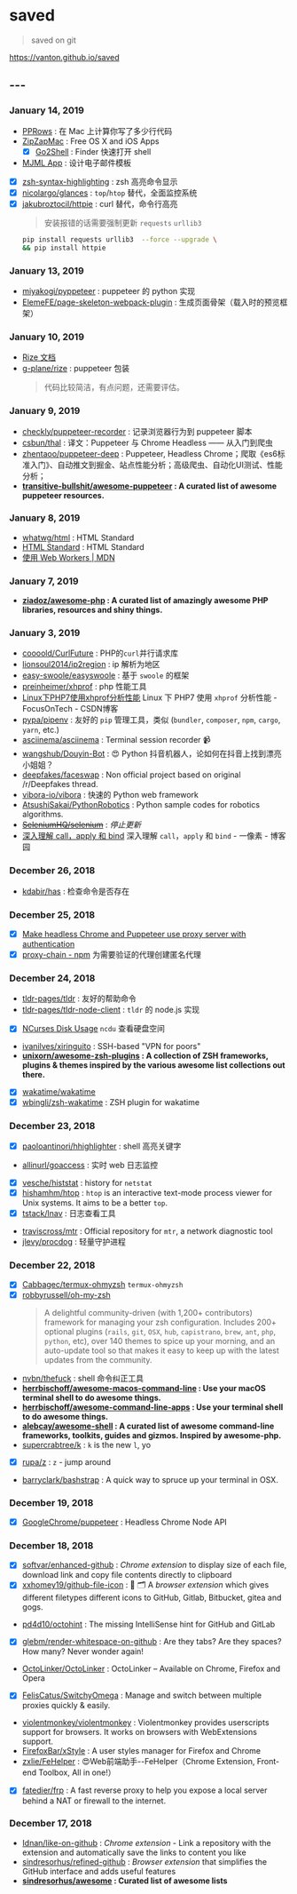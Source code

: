 # saved

> saved on git

<https://vanton.github.io/saved>
<link href="https://cdn.bootcss.com/font-awesome/4.7.0/css/font-awesome.min.css" rel="stylesheet">

## ---

### January 14, 2019

- [PPRows](https://github.com/jkpang/PPRows/blob/master/README_CN.md) : 在 Mac 上计算你写了多少行代码
- [ZipZapMac](https://zipzapmac.com/free) : Free OS X and iOS Apps
  - [X] [Go2Shell](https://zipzapmac.com/Go2Shell) : Finder 快速打开 shell <i class="fas fa-terminal"></i>
- [MJML App](https://mjmlio.github.io/mjml-app/) : 设计电子邮件模板
- [X] [zsh-syntax-highlighting](https://github.com/zsh-users/zsh-syntax-highlighting/blob/master/INSTALL.md) : zsh 高亮命令显示
- [X] [nicolargo/glances](https://github.com/nicolargo/glances) : `top`/`htop` 替代，全面监控系统
- [X] [jakubroztocil/httpie](https://github.com/jakubroztocil/httpie) : curl 替代，命令行高亮
    > 安装报错的话需要强制更新 `requests` `urllib3`
    ```bash
    pip install requests urllib3  --force --upgrade \
    && pip install httpie
    ```

### January 13, 2019

- [miyakogi/pyppeteer](https://github.com/miyakogi/pyppeteer) : puppeteer 的 python 实现
- [ElemeFE/page-skeleton-webpack-plugin](https://github.com/ElemeFE/page-skeleton-webpack-plugin) : 生成页面骨架（载入时的预览框架）

### January 10, 2019

- [Rize 文档](https://rize.js.org/zh-CN/getting-started.html)
- [g-plane/rize](https://github.com/g-plane/rize) : puppeteer 包装
    > 代码比较简洁，有点问题，还需要评估。

### January 9, 2019

- [checkly/puppeteer-recorder](https://github.com/checkly/puppeteer-recorder) : 记录浏览器行为到 puppeteer 脚本
- [csbun/thal](https://github.com/csbun/thal) : 译文：Puppeteer 与 Chrome Headless —— 从入门到爬虫
- [zhentaoo/puppeteer-deep](https://github.com/zhentaoo/puppeteer-deep) : Puppeteer, Headless Chrome；爬取《es6标准入门》、自动推文到掘金、站点性能分析；高级爬虫、自动化UI测试、性能分析；
- **[transitive-bullshit/awesome-puppeteer](https://github.com/transitive-bullshit/awesome-puppeteer) : A curated list of awesome puppeteer resources.**

### January 8, 2019

- [whatwg/html](https://github.com/whatwg/html) : HTML Standard
- [HTML Standard](https://whatwg-cn.github.io/html/multipage/workers.html#workers) : HTML Standard
- [使用 Web Workers | MDN](https://developer.mozilla.org/zh-CN/docs/Web/API/Web_Workers_API/Using_web_workers)

### January 7, 2019

- **[ziadoz/awesome-php](https://github.com/ziadoz/awesome-php) : A curated list of amazingly awesome PHP libraries, resources and shiny things.**

### January 3, 2019

- [coooold/CurlFuture](https://github.com/coooold/CurlFuture) : PHP的`curl`并行请求库
- [lionsoul2014/ip2region](https://github.com/lionsoul2014/ip2region) : ip 解析为地区
- [easy-swoole/easyswoole](https://github.com/easy-swoole/easyswoole) : 基于 `swoole` 的框架
- [preinheimer/xhprof](https://github.com/preinheimer/xhprof) : php 性能工具
- [Linux下PHP7使用xhprof分析性能](https://blog.csdn.net/lvchengbo/article/details/52849179) Linux 下 PHP7 使用 `xhprof` 分析性能 - FocusOnTech - CSDN博客
- [pypa/pipenv](https://github.com/pypa/pipenv) : 友好的 `pip` 管理工具，类似 (`bundler`, `composer`, `npm`, `cargo`, `yarn`, etc.)
- [asciinema/asciinema](https://github.com/asciinema/asciinema) : Terminal session recorder 📹
- [wangshub/Douyin-Bot](https://github.com/wangshub/Douyin-Bot) : 😍 Python 抖音机器人，论如何在抖音上找到漂亮小姐姐？
- [deepfakes/faceswap](https://github.com/deepfakes/faceswap) : Non official project based on original /r/Deepfakes thread.
- [vibora-io/vibora](https://github.com/vibora-io/vibora) : 快速的 Python web framework
- [AtsushiSakai/PythonRobotics](https://github.com/AtsushiSakai/PythonRobotics) : Python sample codes for robotics algorithms.
- [~~SeleniumHQ/selenium~~](https://github.com/SeleniumHQ/selenium) : *停止更新*
- [深入理解 call，apply 和 bind](http://www.cnblogs.com/onepixel/p/5143863.html) 深入理解 `call`，`apply` 和 `bind` - 一像素 - 博客园

### December 26, 2018

- [kdabir/has](https://github.com/kdabir/has) : 检查命令是否存在

### December 25, 2018

- [X] [Make headless Chrome and Puppeteer use proxy server with authentication](https://blog.apify.com/how-to-make-headless-chrome-and-puppeteer-use-a-proxy-server-with-authentication-249a21a79212)
- [X] [proxy-chain - npm](https://www.npmjs.com/package/proxy-chain) 为需要验证的代理创建匿名代理

### December 24, 2018

- [tldr-pages/tldr](https://github.com/tldr-pages/tldr) : 友好的帮助命令
- [tldr-pages/tldr-node-client](https://github.com/tldr-pages/tldr-node-client#configuration) : `tldr` 的 node.js 实现
- [X] [NCurses Disk Usage](https://dev.yorhel.nl/ncdu) `ncdu` 查看硬盘空间
- [ivanilves/xiringuito](https://github.com/ivanilves/xiringuito) : SSH-based "VPN for poors"
- **[unixorn/awesome-zsh-plugins](https://github.com/unixorn/awesome-zsh-plugins) : A collection of ZSH frameworks, plugins & themes inspired by the various awesome list collections out there.**
- [X] [wakatime/wakatime](https://github.com/wakatime/wakatime)
- [X] [wbingli/zsh-wakatime](https://github.com/wbingli/zsh-wakatime) : ZSH plugin for wakatime

### December 23, 2018

- [X] [paoloantinori/hhighlighter](https://github.com/paoloantinori/hhighlighter) : shell 高亮关键字
- [allinurl/goaccess](https://github.com/allinurl/goaccess) : 实时 web 日志监控
- [X] [vesche/histstat](https://github.com/vesche/histstat) : history for `netstat`
- [X] [hishamhm/htop](https://github.com/hishamhm/htop) : `htop` is an interactive text-mode process viewer for Unix systems. It aims to be a better `top`.
- [X] [tstack/lnav](https://github.com/tstack/lnav) : 日志查看工具
- [traviscross/mtr](https://github.com/traviscross/mtr) : Official repository for `mtr`, a network diagnostic tool
- [jlevy/procdog](https://github.com/jlevy/procdog) : 轻量守护进程

### December 22, 2018

- [X] [Cabbagec/termux-ohmyzsh](https://github.com/Cabbagec/termux-ohmyzsh) `termux-ohmyzsh`
- [X] [robbyrussell/oh-my-zsh](https://github.com/robbyrussell/oh-my-zsh)
    > A delightful community-driven (with 1,200+ contributors) framework for managing your zsh configuration. Includes 200+ optional plugins (`rails`, `git`, `OSX`, `hub`, `capistrano`, `brew`, `ant`, `php`, `python`, etc), over 140 themes to spice up your morning, and an auto-update tool so that makes it easy to keep up with the latest updates from the community.
- [nvbn/thefuck](https://github.com/nvbn/thefuck) : shell 命令纠正工具
- **[herrbischoff/awesome-macos-command-line](https://github.com/herrbischoff/awesome-macos-command-line#appearance) : Use your macOS terminal shell to do awesome things.**
- **[herrbischoff/awesome-command-line-apps](https://github.com/herrbischoff/awesome-command-line-apps) : Use your terminal shell to do awesome things.**
- **[alebcay/awesome-shell](https://github.com/alebcay/awesome-shell) : A curated list of awesome command-line frameworks, toolkits, guides and gizmos. Inspired by awesome-php.**
- [supercrabtree/k](https://github.com/supercrabtree/k) : `k` is the new `l`, yo
- [X] [rupa/z](https://github.com/rupa/z) : `z` - jump around
- [barryclark/bashstrap](https://github.com/barryclark/bashstrap) : A quick way to spruce up your terminal in OSX.

### December 19, 2018

- [X] [GoogleChrome/puppeteer](https://github.com/GoogleChrome/puppeteer) : Headless Chrome Node API

### December 18, 2018

- [X] [softvar/enhanced-github](https://github.com/softvar/enhanced-github) : *Chrome extension* to display size of each file, download link and copy file contents directly to clipboard
- [X] [xxhomey19/github-file-icon](https://github.com/xxhomey19/github-file-icon) : 🌈 🗂 A *browser extension* which gives different filetypes different icons to GitHub, Gitlab, Bitbucket, gitea and gogs.
- [pd4d10/octohint](https://github.com/pd4d10/octohint) : The missing IntelliSense hint for GitHub and GitLab
- [X] [glebm/render-whitespace-on-github](https://github.com/glebm/render-whitespace-on-github) : Are they tabs? Are they spaces? How many? Never wonder again!
- [OctoLinker/OctoLinker](https://github.com/OctoLinker/OctoLinker) : OctoLinker – Available on Chrome, Firefox and Opera
- [X] [FelisCatus/SwitchyOmega](https://github.com/FelisCatus/SwitchyOmega) : Manage and switch between multiple proxies quickly & easily.
- [violentmonkey/violentmonkey](https://github.com/violentmonkey/violentmonkey) : Violentmonkey provides userscripts support for browsers. It works on browsers with WebExtensions support.
- [FirefoxBar/xStyle](https://github.com/FirefoxBar/xStyle) : A user styles manager for Firefox and Chrome
- [zxlie/FeHelper](https://github.com/zxlie/FeHelper) : 😍Web前端助手--FeHelper（Chrome Extension, Front-end Toolbox, All in one!）
- [X] [fatedier/frp](https://github.com/fatedier/frp) : A fast reverse proxy to help you expose a local server behind a NAT or firewall to the internet.

### December 17, 2018

- [Idnan/like-on-github](https://github.com/Idnan/like-on-github) : *Chrome extension* - Link a repository with the extension and automatically save the links to content you like
- [sindresorhus/refined-github](https://github.com/sindresorhus/refined-github) : *Browser extension* that simplifies the GitHub interface and adds useful features
- **[sindresorhus/awesome](https://github.com/sindresorhus/awesome) : Curated list of awesome lists**
